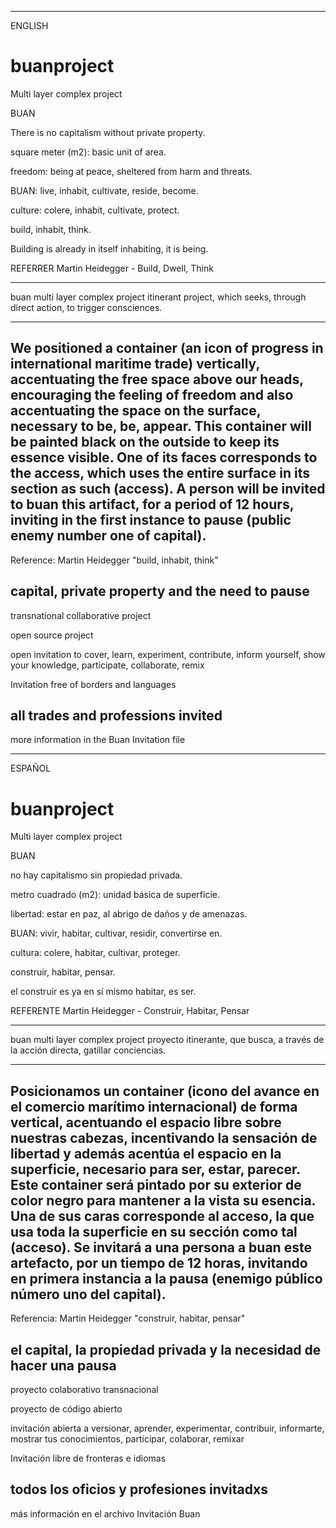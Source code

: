 -------
ENGLISH
# buanproject
 Multi layer complex project


 BUAN

 There is no capitalism without private property.

 square meter (m2): basic unit of area.

 freedom: being at peace, sheltered from harm and threats.

 BUAN: live, inhabit, cultivate, reside, become.

 culture: colere, inhabit, cultivate, protect.

 build, inhabit, think.

 Building is already in itself inhabiting, it is being.

 REFERRER
 Martin Heidegger - Build, Dwell, Think

 -------
 buan multi layer complex project
 itinerant project, which seeks, through direct action, to trigger consciences.

 -------

 We positioned a container (an icon of progress in international maritime trade) vertically, accentuating the free space above our heads, encouraging the feeling of freedom and also accentuating the space on the surface, necessary to be, be, appear.  This container will be painted black on the outside to keep its essence visible.  One of its faces corresponds to the access, which uses the entire surface in its section as such (access).  A person will be invited to buan this artifact, for a period of 12 hours, inviting in the first instance to pause (public enemy number one of capital).
 -------
 Reference: Martin Heidegger "build, inhabit, think"

 capital, private property and the need to pause
 -------
 transnational collaborative project

 open source project

 open invitation to cover, learn, experiment, contribute, inform yourself, show your knowledge, participate, collaborate, remix

 Invitation free of borders and languages

 all trades and professions invited
 -------

 more information in the Buan Invitation file


------
ESPAÑOL 
# buanproject
Multi layer complex project


BUAN

no hay capitalismo sin propiedad privada.

metro cuadrado (m2): unidad básica de superficie.

libertad: estar en paz, al abrigo de daños y de amenazas.

BUAN: vivir, habitar, cultivar, residir, convertirse en.

cultura: colere, habitar, cultivar, proteger.

construir, habitar, pensar.

el construir es ya en sí mismo habitar, es ser.

REFERENTE
Martin Heidegger - Construir, Habitar, Pensar

-------
buan multi layer complex project 
proyecto itinerante, que busca, a través de la acción directa, gatillar conciencias.

-------

Posicionamos un container (icono del avance en el comercio marítimo internacional) de forma vertical, acentuando el espacio libre sobre nuestras cabezas, incentivando la sensación de libertad y además acentúa el espacio en la superficie, necesario para ser, estar, parecer. Este container será pintado por su exterior de color negro para mantener a la vista su esencia. Una de sus caras corresponde al acceso, la que usa toda la superficie en su sección como tal (acceso). Se invitará a una persona a buan este artefacto, por un tiempo de 12 horas, invitando en primera instancia a la pausa (enemigo público número uno del capital).
-------
Referencia: Martin Heidegger "construir, habitar, pensar"

el capital, la propiedad privada y la necesidad de hacer una pausa
-------
proyecto colaborativo transnacional

proyecto de código abierto

invitación abierta a versionar, aprender, experimentar, contribuir, informarte, mostrar tus conocimientos, participar, colaborar, remixar

Invitación libre de fronteras e idiomas

todos los oficios y profesiones invitadxs
-------

más información en el archivo Invitación Buan

